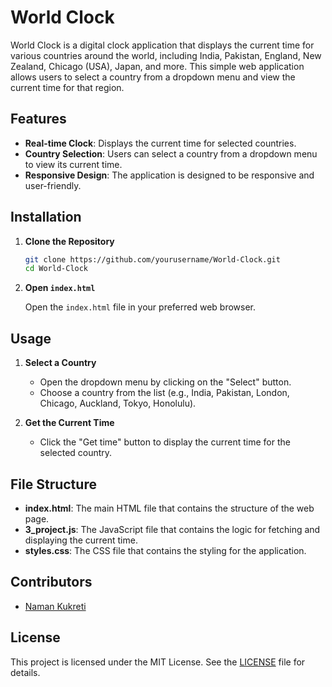 # World Clock

World Clock is a digital clock application that displays the current time for various countries around the world, including India, Pakistan, England, New Zealand, Chicago (USA), Japan, and more. This simple web application allows users to select a country from a dropdown menu and view the current time for that region.

## Features

- **Real-time Clock**: Displays the current time for selected countries.
- **Country Selection**: Users can select a country from a dropdown menu to view its current time.
- **Responsive Design**: The application is designed to be responsive and user-friendly.

## Installation

1. **Clone the Repository**

   ```bash
   git clone https://github.com/yourusername/World-Clock.git
   cd World-Clock
   ```

2. **Open `index.html`**

   Open the `index.html` file in your preferred web browser.

## Usage

1. **Select a Country**

   - Open the dropdown menu by clicking on the "Select" button.
   - Choose a country from the list (e.g., India, Pakistan, London, Chicago, Auckland, Tokyo, Honolulu).

2. **Get the Current Time**

   - Click the "Get time" button to display the current time for the selected country.

## File Structure

- **index.html**: The main HTML file that contains the structure of the web page.
- **3_project.js**: The JavaScript file that contains the logic for fetching and displaying the current time.
- **styles.css**: The CSS file that contains the styling for the application.

## Contributors
- [Naman Kukreti](https://github.com/kukretinaman)

## License

This project is licensed under the MIT License. See the [LICENSE](LICENSE) file for details.

